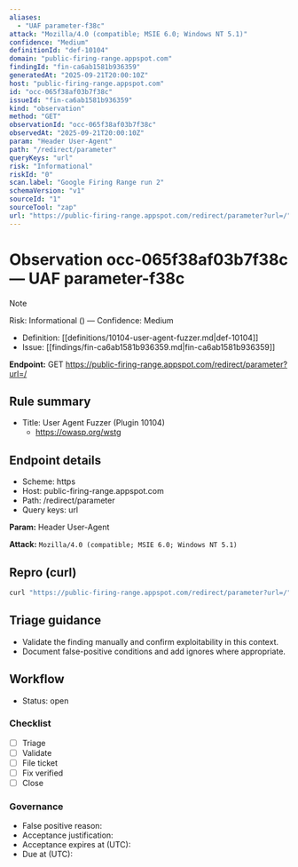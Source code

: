 ```yaml
---
aliases:
  - "UAF parameter-f38c"
attack: "Mozilla/4.0 (compatible; MSIE 6.0; Windows NT 5.1)"
confidence: "Medium"
definitionId: "def-10104"
domain: "public-firing-range.appspot.com"
findingId: "fin-ca6ab1581b936359"
generatedAt: "2025-09-21T20:00:10Z"
host: "public-firing-range.appspot.com"
id: "occ-065f38af03b7f38c"
issueId: "fin-ca6ab1581b936359"
kind: "observation"
method: "GET"
observationId: "occ-065f38af03b7f38c"
observedAt: "2025-09-21T20:00:10Z"
param: "Header User-Agent"
path: "/redirect/parameter"
queryKeys: "url"
risk: "Informational"
riskId: "0"
scan.label: "Google Firing Range run 2"
schemaVersion: "v1"
sourceId: "1"
sourceTool: "zap"
url: "https://public-firing-range.appspot.com/redirect/parameter?url=/"
---
```


# Observation occ-065f38af03b7f38c — UAF parameter-f38c

> [!Note]
> Risk: Informational () — Confidence: Medium

- Definition: [[definitions/10104-user-agent-fuzzer.md|def-10104]]
- Issue: [[findings/fin-ca6ab1581b936359.md|fin-ca6ab1581b936359]]

**Endpoint:** GET https://public-firing-range.appspot.com/redirect/parameter?url=/

## Rule summary

- Title: User Agent Fuzzer (Plugin 10104)
  - https://owasp.org/wstg

## Endpoint details

- Scheme: https
- Host: public-firing-range.appspot.com
- Path: /redirect/parameter
- Query keys: url

**Param:** Header User-Agent

**Attack:** `Mozilla/4.0 (compatible; MSIE 6.0; Windows NT 5.1)`

## Repro (curl)

```bash
curl "https://public-firing-range.appspot.com/redirect/parameter?url=/"
```

## Triage guidance

- Validate the finding manually and confirm exploitability in this context.
- Document false-positive conditions and add ignores where appropriate.

## Workflow

- Status: open

### Checklist

- [ ] Triage
- [ ] Validate
- [ ] File ticket
- [ ] Fix verified
- [ ] Close

### Governance

- False positive reason: 
- Acceptance justification: 
- Acceptance expires at (UTC): 
- Due at (UTC): 
